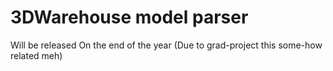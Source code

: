 # 3DWarehouse model parser

Will be released On the end of the year (Due to grad-project this some-how related meh)
